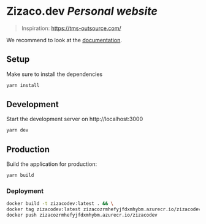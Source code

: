 # Zizaco.dev _Personal website_

> Inspiration: https://tms-outsource.com/

We recommend to look at the [documentation](https://v3.nuxtjs.org).

## Setup

Make sure to install the dependencies

```bash
yarn install
```

## Development

Start the development server on http://localhost:3000

```bash
yarn dev
```

## Production

Build the application for production:

```bash
yarn build
```

### Deployment

```bash
docker build -t zizacodev:latest . && \
docker tag zizacodev:latest zizacozrmhefyjfdxmhybm.azurecr.io/zizacodev:latest && \
docker push zizacozrmhefyjfdxmhybm.azurecr.io/zizacodev
```
